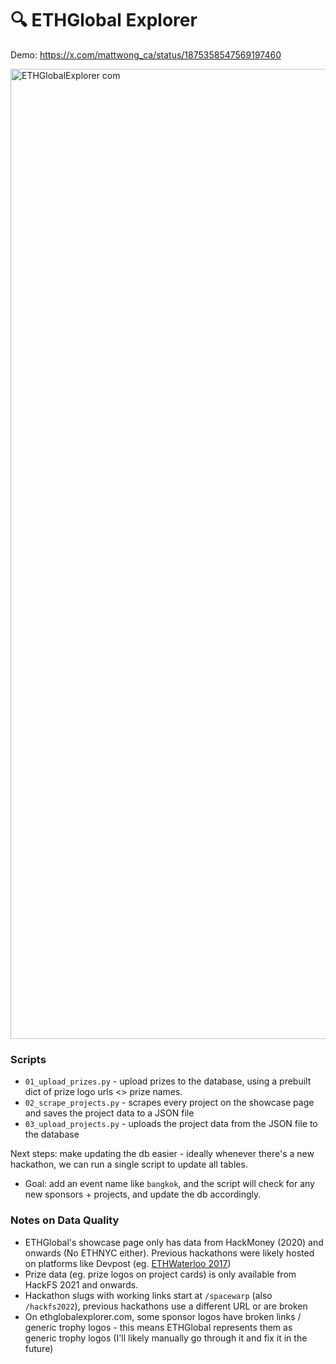 # 🔍 ETHGlobal Explorer

Demo: https://x.com/mattwong_ca/status/1875358547569197460

<img width="1552" alt="ETHGlobalExplorer com" src="https://github.com/user-attachments/assets/a29d841a-40b0-4cdf-90a1-5b4cf35f973f" />

### Scripts

- `01_upload_prizes.py` - upload prizes to the database, using a prebuilt dict of prize logo urls <> prize names.
- `02_scrape_projects.py` - scrapes every project on the showcase page and saves the project data to a JSON file
- `03_upload_projects.py` - uploads the project data from the JSON file to the database

Next steps: make updating the db easier - ideally whenever there's a new hackathon, we can run a single script to update all tables. 

- Goal: add an event name like `bangkok`, and the script will check for any new sponsors + projects, and update the db accordingly. 

### Notes on Data Quality
- ETHGlobal's showcase page only has data from HackMoney (2020) and onwards (No ETHNYC either). Previous hackathons were likely hosted on platforms like Devpost (eg. [ETHWaterloo 2017](https://ethwaterloo.devpost.com/))
- Prize data (eg. prize logos on project cards) is only available from HackFS 2021 and onwards.
- Hackathon slugs with working links start at `/spacewarp` (also `/hackfs2022`), previous hackathons use a different URL or are broken
- On ethglobalexplorer.com, some sponsor logos have broken links / generic trophy logos - this means ETHGlobal represents them as generic trophy logos (I'll likely manually go through it and fix it in the future)
